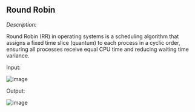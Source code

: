 ## Round Robin

*Description:*

Round Robin (RR) in operating systems is a scheduling algorithm that assigns a fixed time slice (quantum) to each process in a cyclic order, ensuring all processes receive equal CPU time and reducing waiting time variance.

Input:

![image](https://github.com/Shumaita/RR/assets/123713655/39c5dfc2-b776-493e-8a36-41c387e2ff08)


Output:

![image](https://github.com/Shumaita/RR/assets/123713655/476e7f7c-810c-428c-9a43-062497d6da81)


